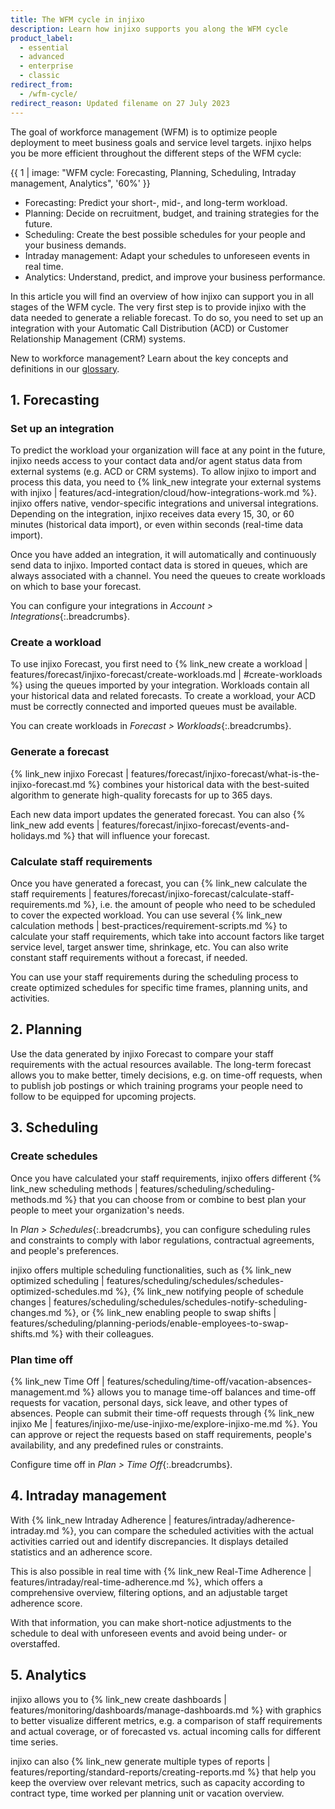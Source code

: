 ```yaml
---
title: The WFM cycle in injixo
description: Learn how injixo supports you along the WFM cycle
product_label:
  - essential
  - advanced
  - enterprise
  - classic
redirect_from:
  - /wfm-cycle/
redirect_reason: Updated filename on 27 July 2023
---
```


The goal of workforce management (WFM) is to optimize people deployment to meet business goals and service level targets. injixo helps you be more efficient throughout the different steps of the WFM cycle:

  {{ 1 | image: "WFM cycle: Forecasting, Planning, Scheduling, Intraday management, Analytics", '60%' }}

- Forecasting: Predict your short-, mid-, and long-term workload.
- Planning: Decide on recruitment, budget, and training strategies for the future.
- Scheduling: Create the best possible schedules for your people and your business demands.
- Intraday management: Adapt your schedules to unforeseen events in real time.
- Analytics: Understand, predict, and improve your business performance.

In this article you will find an overview of how injixo can support you in all stages of the WFM cycle. 
The very first step is to provide injixo with the data needed to generate a reliable forecast. To do so, you need to set up an integration with your Automatic Call Distribution (ACD) or Customer Relationship Management (CRM) systems.

New to workforce management? Learn about the key concepts and definitions in our [glossary](/glossary/overview/).

## 1. Forecasting

### Set up an integration

To predict the workload your organization will face at any point in the future, injixo needs access to your contact data and/or agent status data from external systems (e.g. ACD or CRM systems). To allow injixo to import and process this data, you need to {% link_new integrate your external systems with injixo | features/acd-integration/cloud/how-integrations-work.md %}. injixo offers native, vendor-specific integrations and universal integrations. Depending on the integration, injixo receives data every 15, 30, or 60 minutes (historical data import), or even within seconds (real-time data import). 

Once you have added an integration, it will automatically and continuously send data to injixo.
Imported contact data is stored in queues, which are always associated with a channel. You need the queues to create workloads on which to base your forecast.

You can configure your integrations in _Account > Integrations_{:.breadcrumbs}.

### Create a workload  

To use injixo Forecast, you first need to {% link_new create a workload | features/forecast/injixo-forecast/create-workloads.md | #create-workloads %} using the queues imported by your integration. Workloads contain all your historical data and related forecasts. To create a workload, your ACD must be correctly connected and imported queues must be available.

You can create workloads in _Forecast > Workloads_{:.breadcrumbs}. 

### Generate a forecast

{% link_new injixo Forecast | features/forecast/injixo-forecast/what-is-the-injixo-forecast.md %} combines your historical data with the best-suited algorithm to generate high-quality forecasts for up to 365 days.

Each new data import updates the generated forecast. You can also {% link_new add events | features/forecast/injixo-forecast/events-and-holidays.md %} that will influence your forecast.

### Calculate staff requirements

Once you have generated a forecast, you can {% link_new calculate the staff requirements | features/forecast/injixo-forecast/calculate-staff-requirements.md %}, i.e. the amount of people who need to be scheduled to cover the expected workload. You can use several {% link_new calculation methods | best-practices/requirement-scripts.md %} to calculate your staff requirements, which take into account factors like target service level, target answer time, shrinkage, etc. You can also write constant staff requirements without a forecast, if needed.

You can use your staff requirements during the scheduling process to create optimized schedules for specific time frames, planning units, and activities.

## 2. Planning

Use the data generated by injixo Forecast to compare your staff requirements with the actual resources available. The long-term forecast allows you to make better, timely decisions, e.g. on time-off requests, when to publish job postings or which training programs your people need to follow to be equipped for upcoming projects.

## 3. Scheduling

### Create schedules

Once you have calculated your staff requirements, injixo offers different {% link_new scheduling methods | features/scheduling/scheduling-methods.md %} that you can choose from or combine to best plan your people to meet your organization's needs.

In _Plan > Schedules_{:.breadcrumbs}, you can configure scheduling rules and constraints to comply with labor regulations, contractual agreements, and people's preferences.

injixo offers multiple scheduling functionalities, such as {% link_new optimized scheduling | features/scheduling/schedules/schedules-optimized-schedules.md %}, {% link_new notifying people of schedule changes | features/scheduling/schedules/schedules-notify-scheduling-changes.md %}, or {% link_new enabling people to swap shifts | features/scheduling/planning-periods/enable-employees-to-swap-shifts.md %} with their colleagues.

### Plan time off

{% link_new Time Off | features/scheduling/time-off/vacation-absences-management.md %} allows you to manage time-off balances and time-off requests for vacation, personal days, sick leave, and other types of absences. People can submit their time-off requests through {% link_new injixo Me | features/injixo-me/use-injixo-me/explore-injixo-me.md %}. You can approve or reject the requests based on staff requirements, people's availability, and any predefined rules or constraints.

Configure time off in _Plan > Time Off_{:.breadcrumbs}.

## 4. Intraday management

With {% link_new Intraday Adherence | features/intraday/adherence-intraday.md %}, you can compare the scheduled activities with the actual activities carried out and identify discrepancies. It displays detailed statistics and an adherence score.

This is also possible in real time with {% link_new Real-Time Adherence | features/intraday/real-time-adherence.md %}, which offers a comprehensive overview, filtering options, and an adjustable target adherence score.

With that information, you can make short-notice adjustments to the schedule to deal with unforeseen events and avoid being under- or overstaffed.

## 5. Analytics
 
injixo allows you to {% link_new create dashboards | features/monitoring/dashboards/manage-dashboards.md %} with graphics to better visualize different metrics, e.g. a comparison of staff requirements and actual coverage, or of forecasted vs. actual incoming calls for different time series.

injixo can also {% link_new generate multiple types of reports | features/reporting/standard-reports/creating-reports.md %} that help you keep the overview over relevant metrics, such as capacity according to contract type, time worked per planning unit or vacation overview.
